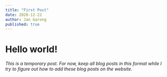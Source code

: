 ```yaml
---
title: "First Post"
date: 2020-12-22
author: Jan Garong
published: true
---
```

# Hello world!
*This is a temporary post. For now, keep all blog posts in this format while I try to figure out 
how to add these blog posts on the website.*
